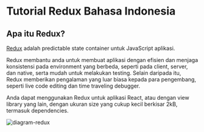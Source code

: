 # Tutorial Redux Bahasa Indonesia

## Apa itu Redux?

[Redux](http://redux.js.org/) adalah predictable state container untuk JavaScript aplikasi.

Redux membantu anda untuk membuat aplikasi dengan efisien dan menjaga konsistensi pada environment yang berbeda, seperti pada client, server, dan native, serta mudah untuk melakukan testing. Selain daripada itu, Redux memberikan pengalaman yang luar biasa kepada para pengembang, seperti live code editing dan time traveling debugger.

Anda dapat menggunakan Redux untuk aplikasi React, atau dengan view library yang lain, dengan ukuran size yang cukup kecil berkisar 2kB, termasuk dependencies.

![diagram-redux](http://res.cloudinary.com/medioxtra/image/upload/v1495836771/Redux_ripkwn.png)





